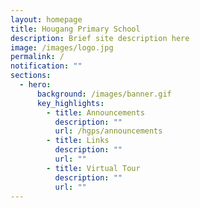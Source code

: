 ```yaml
---
layout: homepage
title: Hougang Primary School
description: Brief site description here
image: /images/logo.jpg
permalink: /
notification: ""
sections:
  - hero:
      background: /images/banner.gif
      key_highlights:
        - title: Announcements
          description: ""
          url: /hgps/announcements
        - title: Links
          description: ""
          url: ""
        - title: Virtual Tour
          description: ""
          url: ""
---
```

